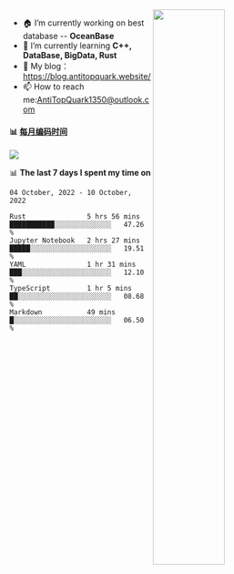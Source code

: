 
<img align="right" width="50%" src="https://github-readme-stats.vercel.app/api?username=AntiTopQuark&show_icons=true&count_private=true&hide=prs&theme=default_repocard">

- 🏠 I’m currently working on best database -- **OceanBase**
- 🌱 I’m currently learning **C++, DataBase, BigData, Rust**
- 🔭 My blog： https://blog.antitopquark.website/ 
- 📫 How to reach me:AntiTopQuark1350@outlook.com


#### :bar_chart: [每月编码时间](https://github.com/muety/wakapi)
![](https://wakatime.com/badge/user/7c1fa5d4-8b08-4e79-8279-966e71bac2d4.svg)

📊 **The last 7 days I spent my time on** 

<!--START_SECTION:waka-->
```text
04 October, 2022 - 10 October, 2022

Rust               5 hrs 56 mins   ███████████░░░░░░░░░░░░░░   47.26 % 
Jupyter Notebook   2 hrs 27 mins   █████░░░░░░░░░░░░░░░░░░░░   19.51 % 
YAML               1 hr 31 mins    ███░░░░░░░░░░░░░░░░░░░░░░   12.10 % 
TypeScript         1 hr 5 mins     ██░░░░░░░░░░░░░░░░░░░░░░░   08.68 % 
Markdown           49 mins         █░░░░░░░░░░░░░░░░░░░░░░░░   06.50 %
```
<!--END_SECTION:waka-->


